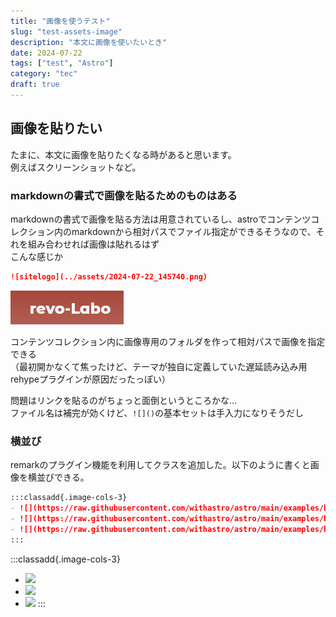 ```yaml
---
title: "画像を使うテスト"
slug: "test-assets-image"
description: "本文に画像を使いたいとき"
date: 2024-07-22
tags: ["test", "Astro"]
category: "tec"
draft: true
---
```

## 画像を貼りたい
たまに、本文に画像を貼りたくなる時があると思います。  
例えばスクリーンショットなど。

### markdownの書式で画像を貼るためのものはある
markdownの書式で画像を貼る方法は用意されているし、astroでコンテンツコレクション内のmarkdownから相対パスでファイル指定ができるそうなので、それを組み合わせれば画像は貼れるはず  
こんな感じか

```markdown
![sitelogo](../assets/2024-07-22_145740.png)
```

![sitelogo](../assets/2024-07-22_145740.png)

コンテンツコレクション内に画像専用のフォルダを作って相対パスで画像を指定できる  
（最初開かなくて焦ったけど、テーマが独自に定義していた遅延読み込み用rehypeプラグインが原因だったっぽい）

問題はリンクを貼るのがちょっと面倒というところかな…  
ファイル名は補完が効くけど、``![]()``の基本セットは手入力になりそうだし

### 横並び
remarkのプラグイン機能を利用してクラスを追加した。以下のように書くと画像を横並びできる。

```markdown
:::classadd{.image-cols-3}
- ![](https://raw.githubusercontent.com/withastro/astro/main/examples/blog/public/blog-placeholder-1.jpg)
- ![](https://raw.githubusercontent.com/withastro/astro/main/examples/blog/public/blog-placeholder-2.jpg)
- ![](https://raw.githubusercontent.com/withastro/astro/main/examples/blog/public/blog-placeholder-3.jpg)
:::
```
:::classadd{.image-cols-3}
- ![](https://raw.githubusercontent.com/withastro/astro/main/examples/blog/public/blog-placeholder-1.jpg)
- ![](https://raw.githubusercontent.com/withastro/astro/main/examples/blog/public/blog-placeholder-2.jpg)
- ![](https://raw.githubusercontent.com/withastro/astro/main/examples/blog/public/blog-placeholder-3.jpg)
:::
